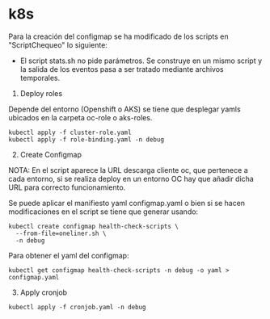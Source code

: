 # k8s

Para la creación del configmap se ha modificado de los scripts en "ScriptChequeo" lo siguiente:

 - El script stats.sh no pide parámetros. Se construye en un mismo script y la salida de los eventos pasa a ser tratado mediante archivos temporales. 

1. Deploy roles

Depende del entorno (Openshift o AKS) se tiene que desplegar yamls ubicados en la carpeta oc-role o aks-roles.

````
kubectl apply -f cluster-role.yaml
kubectl apply -f role-binding.yaml -n debug
````

2. Create Configmap

NOTA:
En el script aparece la URL descarga cliente oc, que pertenece a cada entorno, si se realiza deploy en un entorno OC hay que añadir dicha URL para correcto funcionamiento.

Se puede aplicar el manifiesto yaml configmap.yaml o bien si se hacen modificaciones en el script se tiene que generar usando:


````
kubectl create configmap health-check-scripts \
  --from-file=oneliner.sh \
  -n debug
````

Para obtener el yaml del configmap:

````
kubectl get configmap health-check-scripts -n debug -o yaml > configmap.yaml
````

3. Apply cronjob

````
kubectl apply -f cronjob.yaml -n debug
````